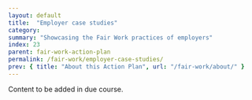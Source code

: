 ```yaml
---
layout: default
title:  "Employer case studies"
category: 
summary: "Showcasing the Fair Work practices of employers"
index: 23
parent: fair-work-action-plan
permalink: /fair-work/employer-case-studies/
prev: { title: "About this Action Plan", url: "/fair-work/about/" }
---
```


Content to be added in due course.